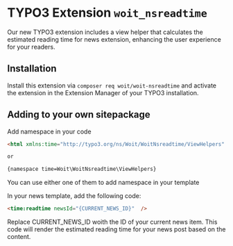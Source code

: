 # TYPO3 Extension `woit_nsreadtime`

Our new TYPO3 extension includes a view helper that calculates the estimated reading time for news extension, 
enhancing the user experience for your readers.

## Installation

Install this extension via `composer req woit/woit-nsreadtime` and activate
the extension in the Extension Manager of your TYPO3 installation.

## Adding to your own sitepackage

Add namespace in your code

```html
<html xmlns:time="http://typo3.org/ns/Woit/WoitNsreadtime/ViewHelpers" data-namespace-typo3-fluid="true"></html>

or
```

```html
{namespace time=Woit\WoitNsreadtime\ViewHelpers}
```

You can use either one of them to add namespace in your template

In your news template, add the following code:

```html
<time:readtime newsId="{CURRENT_NEWS_ID}"  />
```

Replace CURRENT_NEWS_ID woith the ID of your current news item. This code will render the estimated reading time for your news post based on the content.